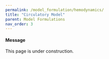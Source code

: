 ```yaml
---
permalink: /model_formulation/hemodynamics/
title: "Circulatory Model"
parent: Model Formulations
nav_order: 3
---
```


<div class="notice--info">
  <h4>Message</h4>
  <p>This page is under  construction.</p>
</div>
